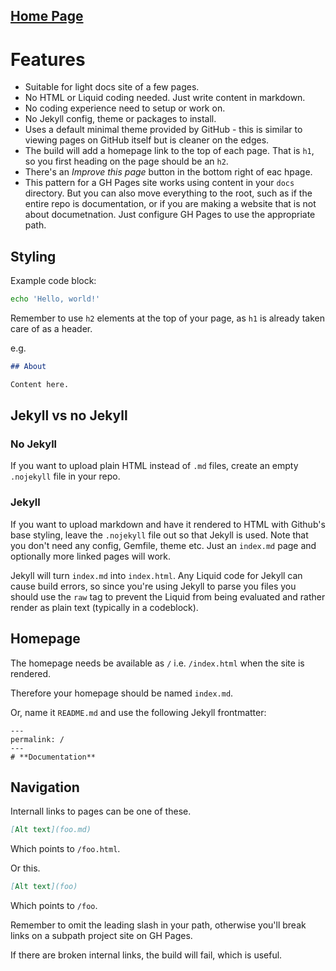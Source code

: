 ## [Home Page](MAIN.md)

# **Features**

- Suitable for light docs site of a few pages.
- No HTML or Liquid coding needed. Just write content in markdown.
- No coding experience need to setup or work on.
- No Jekyll config, theme or packages to install.
- Uses a default minimal theme provided by GitHub - this is similar to viewing pages on GitHub itself but is cleaner on the edges.
- The build will add a homepage link to the top of each page. That is `h1`, so you first heading on the page should be an `h2`.
- There's an _Improve this page_ button in the bottom right of eac hpage.
- This pattern for a GH Pages site works using content in your `docs` directory. But you can also move everything to the root, such as if the entire repo is documentation, or if you are making a website that is not about documetnation. Just configure GH Pages to use the appropriate path.


## Styling

Example code block:

```sh
echo 'Hello, world!'
```

Remember to use `h2` elements at the top of your page, as `h1` is already taken care of as a header.

e.g.

```md
## About

Content here.
```


## Jekyll vs no Jekyll

### No Jekyll

If you want to upload plain HTML instead of `.md` files, create an empty `.nojekyll` file in your repo.

### Jekyll

If you want to upload markdown and have it rendered to HTML with Github's base styling, leave the `.nojekyll` file out so that Jekyll is used. Note that you don't need any config, Gemfile, theme etc. Just an `index.md` page and optionally more linked pages will work.

Jekyll will turn `index.md` into `index.html`. Any Liquid code for Jekyll can cause build errors, so since you're using Jekyll to parse you files you should use the `raw` tag to prevent the Liquid from being evaluated and rather render as plain text (typically in a codeblock).


## Homepage

The homepage needs be available as `/` i.e. `/index.html` when the site is rendered.

Therefore your homepage should be named `index.md`.

Or, name it `README.md` and use the following Jekyll frontmatter:

```liquid
---
permalink: /
---
# **Documentation**
```


## Navigation

Internall links to pages can be one of these.

```md
[Alt text](foo.md)
```

Which points to `/foo.html`.

Or this.

```md
[Alt text](foo)
```

Which points to `/foo`.

Remember to omit the leading slash in your path, otherwise you'll break links on a subpath project site on GH Pages.

If there are broken internal links, the build will fail, which is useful.
